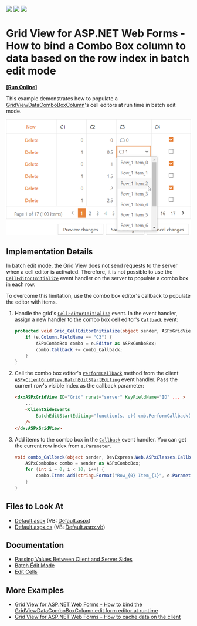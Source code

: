 <!-- default badges list -->
![](https://img.shields.io/endpoint?url=https://codecentral.devexpress.com/api/v1/VersionRange/128533398/14.1.8%2B)
[![](https://img.shields.io/badge/Open_in_DevExpress_Support_Center-FF7200?style=flat-square&logo=DevExpress&logoColor=white)](https://supportcenter.devexpress.com/ticket/details/T190978)
[![](https://img.shields.io/badge/📖_How_to_use_DevExpress_Examples-e9f6fc?style=flat-square)](https://docs.devexpress.com/GeneralInformation/403183)
<!-- default badges end -->
# Grid View for ASP.NET Web Forms - How to bind a Combo Box column to data based on the row index in batch edit mode
<!-- run online -->
**[[Run Online]](https://codecentral.devexpress.com/t190978/)**
<!-- run online end -->


This example demonstrates how to populate a [GridViewDataComboBoxColumn](https://docs.devexpress.com/AspNet/DevExpress.Web.GridViewDataComboBoxColumn)'s cell editors at run time in batch edit mode.

![Bind Combo Box Column in Batch Edit Mode](bind-combobox-column.png)

## Implementation Details

In batch edit mode, the Grid View does not send requests to the server when a cell editor is activated. Therefore, it is not possible to use the [`CellEditorInitialize`](https://documentation.devexpress.com/#AspNet/DevExpressWebASPxGridView_CellEditorInitializetopic) event handler on the server to populate a combo box in each row.

To overcome this limitation, use the combo box editor's callback to populate the editor with items.

1. Handle the grid's [`CellEditorInitialize`](https://documentation.devexpress.com/#AspNet/DevExpressWebASPxGridView_CellEditorInitializetopic) event. In the event handler, assign a new handler to the combo box cell editor's [`Callback`](https://docs.devexpress.com/AspNet/DevExpress.Web.ASPxAutoCompleteBoxBase.Callback) event:

   ```cs
   protected void Grid_CellEditorInitialize(object sender, ASPxGridViewEditorEventArgs e) {
       if (e.Column.FieldName == "C3") {
           ASPxComboBox combo = e.Editor as ASPxComboBox;
           combo.Callback += combo_Callback;
       }
   }
   ```

2. Call the combo box editor's [`PerformCallback`](https://docs.devexpress.com/AspNet/js-ASPxClientComboBox.PerformCallback(parameter)) method from the client [`ASPxClientGridView.BatchEditStartEditing`](https://documentation.devexpress.com/AspNet/DevExpressWebASPxGridViewScriptsASPxClientGridView_BatchEditStartEditingtopic.aspx) event handler. Pass the current row's visible index as the callback parameter:

   ```aspx
   <dx:ASPxGridView ID="Grid" runat="server" KeyFieldName="ID" ... >
       ...
       <ClientSideEvents 
           BatchEditStartEditing="function(s, e){ cmb.PerformCallback(e.visibleIndex); }" 
       />
   </dx:ASPxGridView>
   ```

3. Add items to the combo box in the [`Callback`](https://docs.devexpress.com/AspNet/DevExpress.Web.ASPxAutoCompleteBoxBase.Callback) event handler. You can get the current row index from `e.Parameter`. 

   ```cs
   void combo_Callback(object sender, DevExpress.Web.ASPxClasses.CallbackEventArgsBase e) {
       ASPxComboBox combo = sender as ASPxComboBox;
       for (int i = 0; i < 10; i++) {
           combo.Items.Add(string.Format("Row_{0} Item_{1}", e.Parameter, i));
       }
   }
   ```

## Files to Look At

- [Default.aspx](./CS/Default.aspx) (VB: [Default.aspx](./VB/Default.aspx))
- [Default.aspx.cs](./CS/Default.aspx.cs) (VB: [Default.aspx.vb](./VB/Default.aspx.vb))

## Documentation

- [Passing Values Between Client and Server Sides](https://docs.devexpress.com/AspNet/11816/common-concepts/client-side-functionality/passing-values-between-client-and-server-sides)
- [Batch Edit Mode](https://docs.devexpress.com/AspNet/16443/components/grid-view/concepts/edit-data/batch-edit-mode)
- [Edit Cells](https://docs.devexpress.com/AspNet/3704/components/grid-view/concepts/data-representation-basics/cells/cells-overview#edit-cells)

## More Examples

- [Grid View for ASP.NET Web Forms - How to bind the GridViewDataComboBoxColumn edit form editor at runtime](https://github.com/DevExpress-Examples/aspxgridview-bind-comboboxcolumn-edit-form-editor-at-runtime)
- [Grid View for ASP.NET Web Forms - How to cache data on the client](https://github.com/DevExpress-Examples/aspxgridview-cache-data-on-the-client-side)